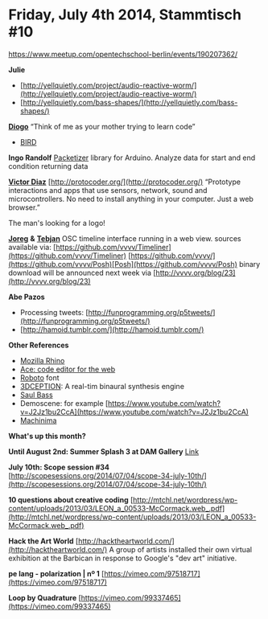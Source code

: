 # **Friday, July 4th 2014, Stammtisch #10**

https://www.meetup.com/opentechschool-berlin/events/190207362/

**Julie**

- [http://yellquietly.com/project/audio-reactive-worm/](http://yellquietly.com/project/audio-reactive-worm/)
- [http://yellquietly.com/bass-shapes/](http://yellquietly.com/bass-shapes/)

[**Diogo**](http://cargocollective.com/hubris)
“Think of me as your mother trying to learn code”

- [BIRD](http://cargocollective.com/hubris/BIRD)

**Ingo Randolf**
[Packetizer](https://github.com/i-n-g-o/Packetizer) library for Arduino. Analyze data for start and end condition returning data

[**Victor Diaz**](http://victordiazbarrales.com/)
[http://protocoder.org/](http://protocoder.org/)
“Prototype interactions and apps that use sensors, network, sound and microcontrollers. No need to install anything in your computer. Just a web browser.”

The man's looking for a logo!

[**Joreg**](http://vvvv.org/users/joreg) **&** [**Tebjan**](https://twitter.com/tebjan)
OSC timeline interface running in a web view.
sources available via:
[https://github.com/vvvv/Timeliner](https://github.com/vvvv/Timeliner)
[https://github.com/vvvv/](https://github.com/vvvv/Posh)[Posh](https://github.com/vvvv/Posh)
binary download will be announced next week via [http://vvvv.org/blog/23](http://vvvv.org/blog/23)


**Abe Pazos**

- Processing tweets: [http://funprogramming.org/p5tweets/](http://funprogramming.org/p5tweets/)
- [http://hamoid.tumblr.com/](http://hamoid.tumblr.com/)

**Other References**

- [Mozilla Rhino](https://developer.mozilla.org/en-US/docs/Mozilla/Projects/Rhino)
- [Ace: code editor for the web](http://ace.c9.io/#nav=about) 
- [Roboto](http://www.google.com/fonts/specimen/Roboto) font
- [3DCEPTION](http://twobigears.com/): A real-tim binaural synthesis engine
- [Saul Bass](https://vimeo.com/31992143)
- Demoscene: for example [https://www.youtube.com/watch?v=J2Jz1bu2CcA](https://www.youtube.com/watch?v=J2Jz1bu2CcA)
- [Machinima](https://en.wikipedia.org/wiki/Machinima)

**What's up this month?**

**Until August 2nd: Summer Splash 3 at DAM Gallery**
[Link](http://www.dam-gallery.de/index.php?id=21&tx_ttnews%5Btt_news%5D=326&cHash=82339cc98bb9acc4609f6e73bdbcd08d)

**July 10th: Scope session #34**
[http://scopesessions.org/2014/07/04/scope-34-july-10th/](http://scopesessions.org/2014/07/04/scope-34-july-10th/)

**10 questions about creative coding**
[http://mtchl.net/wordpress/wp-content/uploads/2013/03/LEON_a_00533-McCormack.web_.pdf](http://mtchl.net/wordpress/wp-content/uploads/2013/03/LEON_a_00533-McCormack.web_.pdf)

**Hack the Art World**
[http://hacktheartworld.com/](http://hacktheartworld.com/)
A group of artists installed their own virtual exhibition at the Barbican in response to Google's "dev art" initiative.

**pe lang - polarization | nº 1**
[https://vimeo.com/97518717](https://vimeo.com/97518717)

**Loop by Quadrature**
[https://vimeo.com/99337465](https://vimeo.com/99337465)


